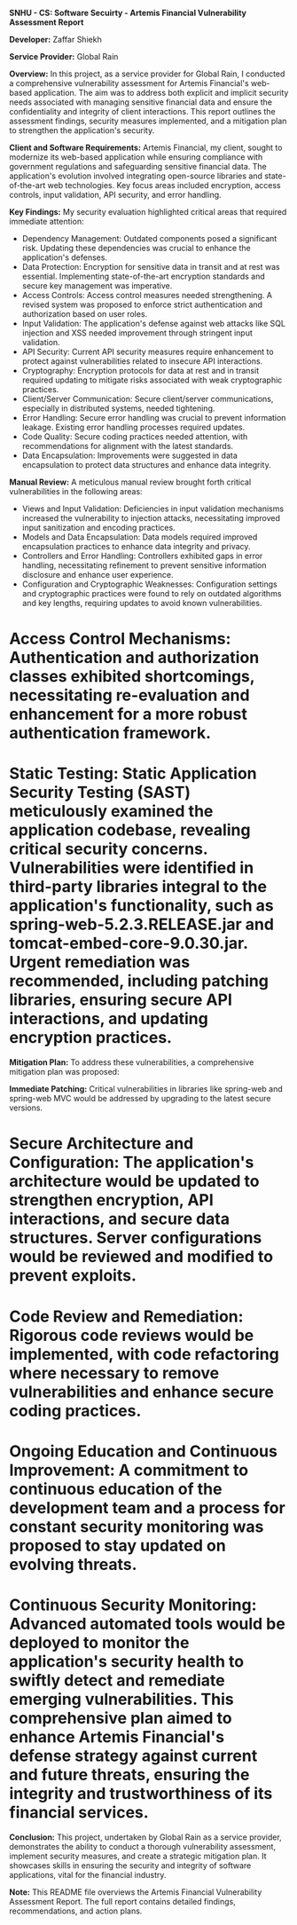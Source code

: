 **SNHU - CS: Software Secuirty - Artemis Financial Vulnerability Assessment Report**

**Developer:** Zaffar Shiekh

**Service Provider:** Global Rain

**Overview:** In this project, as a service provider for Global Rain, I conducted a comprehensive vulnerability assessment for Artemis Financial's web-based application. The aim was to address both explicit and implicit security needs associated with managing sensitive financial data and ensure the confidentiality and integrity of client interactions. This report outlines the assessment findings, security measures implemented, and a mitigation plan to strengthen the application's security.

**Client and Software Requirements:** Artemis Financial, my client, sought to modernize its web-based application while ensuring compliance with government regulations and safeguarding sensitive financial data. The application's evolution involved integrating open-source libraries and state-of-the-art web technologies. Key focus areas included encryption, access controls, input validation, API security, and error handling.

**Key Findings:** My security evaluation highlighted critical areas that required immediate attention:
- Dependency Management: Outdated components posed a significant risk. Updating these dependencies was crucial to enhance the application's defenses.
- Data Protection: Encryption for sensitive data in transit and at rest was essential. Implementing state-of-the-art encryption standards and secure key management was imperative.
- Access Controls: Access control measures needed strengthening. A revised system was proposed to enforce strict authentication and authorization based on user roles.
- Input Validation: The application's defense against web attacks like SQL injection and XSS needed improvement through stringent input validation.
- API Security: Current API security measures require enhancement to protect against vulnerabilities related to insecure API interactions.
- Cryptography: Encryption protocols for data at rest and in transit required updating to mitigate risks associated with weak cryptographic practices.
- Client/Server Communication: Secure client/server communications, especially in distributed systems, needed tightening.
- Error Handling: Secure error handling was crucial to prevent information leakage. Existing error handling processes required updates.
- Code Quality: Secure coding practices needed attention, with recommendations for alignment with the latest standards.
- Data Encapsulation: Improvements were suggested in data encapsulation to protect data structures and enhance data integrity.

**Manual Review:** A meticulous manual review brought forth critical vulnerabilities in the following areas:
- Views and Input Validation: Deficiencies in input validation mechanisms increased the vulnerability to injection attacks, necessitating improved input sanitization and encoding practices.
- Models and Data Encapsulation: Data models required improved encapsulation practices to enhance data integrity and privacy.
- Controllers and Error Handling: Controllers exhibited gaps in error handling, necessitating refinement to prevent sensitive information disclosure and enhance user experience.
- Configuration and Cryptographic Weaknesses: Configuration settings and cryptographic practices were found to rely on outdated algorithms and key lengths, requiring updates to avoid known vulnerabilities.

# **Access Control Mechanisms:** Authentication and authorization classes exhibited shortcomings, necessitating re-evaluation and enhancement for a more robust authentication framework.
# **Static Testing:** Static Application Security Testing (SAST) meticulously examined the application codebase, revealing critical security concerns. Vulnerabilities were identified in third-party libraries integral to the application's functionality, such as spring-web-5.2.3.RELEASE.jar and tomcat-embed-core-9.0.30.jar. Urgent remediation was recommended, including patching libraries, ensuring secure API interactions, and updating encryption practices.

**Mitigation Plan:** To address these vulnerabilities, a comprehensive mitigation plan was proposed:

**Immediate Patching:** Critical vulnerabilities in libraries like spring-web and spring-web MVC would be addressed by upgrading to the latest secure versions.
# Secure Architecture and Configuration: The application's architecture would be updated to strengthen encryption, API interactions, and secure data structures. Server configurations would be reviewed and modified to prevent exploits.
# Code Review and Remediation: Rigorous code reviews would be implemented, with code refactoring where necessary to remove vulnerabilities and enhance secure coding practices.
# Ongoing Education and Continuous Improvement: A commitment to continuous education of the development team and a process for constant security monitoring was proposed to stay updated on evolving threats.
# Continuous Security Monitoring: Advanced automated tools would be deployed to monitor the application's security health to swiftly detect and remediate emerging vulnerabilities. This comprehensive plan aimed to enhance Artemis Financial's defense strategy against current and future threats, ensuring the integrity and trustworthiness of its financial services.

**Conclusion:**
This project, undertaken by Global Rain as a service provider, demonstrates the ability to conduct a thorough vulnerability assessment, implement security measures, and create a strategic mitigation plan. It showcases skills in ensuring the security and integrity of software applications, vital for the financial industry.

**Note:** This README file overviews the Artemis Financial Vulnerability Assessment Report. The full report contains detailed findings, recommendations, and action plans.
